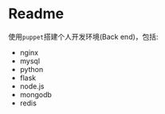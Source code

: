 # Readme

使用`puppet`搭建个人开发环境(Back end)，包括:  
* nginx  
* mysql  
* python  
* flask  
* node.js  
* mongodb  
* redis  
